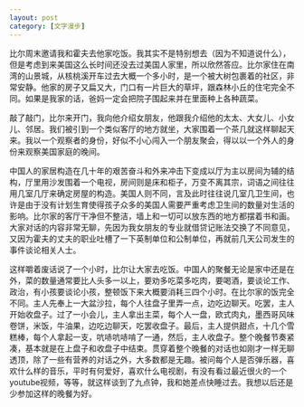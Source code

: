 ```yaml
---
layout: post
category: [文字漫步]
---
```


比尔周末邀请我和霍夫去他家吃饭。我其实不是特别想去（因为不知道说什么），但是考虑到来美国这么长时间还没去过美国人家里，所以欣然答应。比尔家住在南湾的山景城，从核桃溪开车过去大概一个多小时，是一个被大树包裹着的社区，非常安静。他家的房子又扁又大，门口有一片巨大的草坪，跟森林小丘的住宅完全不同。如果是我家的话，爸妈一定会把院子围起来并在里面种上各种蔬菜。

敲了敲门，比尔来开门，我向他介绍女朋友，他跟我介绍他的太太、大女儿、小女儿、邻居。我们被引到一个类似客厅的地方就坐，大家围着一个茶几就这样聊起天来。我以一个观察者的身份，好似不小心闯入一个朋友聚会，得以以一个外人的身份来观察美国家庭的晚间。

中国人的家居构造在几十年的艰苦奋斗和外来冲击下变成以厅为主以房间为辅的结构，厅里用沙发围着一个电视，房间则是床和柜子，万变不离其宗，词语之间往往用几室几厅来确定房屋的构造。美国人则不同，言及此时往往说几室几卫生间，也许是由于没有计划生育使得孩子众多的美国人需要严重考虑卫生间的数量对生活的影响。比尔家的客厅干净但不整洁，墙上和一切可以放东西的地方都摆着书和画。大家对话的内容非常无聊，先因为我女朋友的专业就借贷记账法交换了不同意见，又因为霍夫的丈夫的职业吐槽了一下英制单位和公制单位，再就前几天公司发生的事件谈论相关人士。

这样嚼着废话说了一个小时，比尔让大家去吃饭。中国人的聚餐无论是家中还是在外，菜的数量通常要比人头多一以上，要劝多吃菜多吃肉，要喝酒，要谈论工作、政治，有小孩要谈论小孩，整顿饭下来大概要消耗三四个小时。在比尔家的饭完全不同。主人先奉上一大盆沙拉，每个人往盘子里弄一点，边吃边聊天。吃罢，主人开始收盘子。过了一小会儿，主人拿出主菜，每个人一盘，欧式肉丸，墨西哥风味卷饼，米饭，牛油果，边吃边聊天，吃罢收盘子。最后，主人提供甜点，十几个雪糕棒，每个人拿起一支，吭哧吭哧啃了一通，然后，主人收盘子。整个晚餐节奏紧凑，基本就是在上盘子和收盘子中结束。贯穿着整个晚餐的对话也如刚才一样无聊透顶，除了一些有营养的对话之外，大多数都是无趣。被问每个人是否弹乐器，喜欢什么样的音乐，平时有何爱好，喜欢什么电视剧，有没有看过最近很火的一个youtube视频，等等，就这样谈到了九点钟，我和她差点快睡过去。我想以后还是少参加这样的晚餐为好。